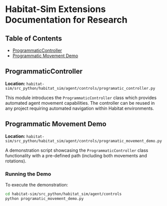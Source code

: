# Habitat-Sim Extensions Documentation for Research

## Table of Contents
- [ProgrammaticController](#programmaticcontroller)
- [Programmatic Movement Demo](#programmatic-movement-demo)

## ProgrammaticController

**Location:** `habitat-sim/src_python/habitat_sim/agent/controls/programatic_controller.py`

This module introduces the `ProgrammaticController` class which provides automated agent movement capabilities. The controller can be reused in any project requiring automated navigation within Habitat environments.

## Programmatic Movement Demo

**Location:** `habitat-sim/src_python/habitat_sim/agent/controls/programatic_movement_demo.py`

A demonstration script showcasing the `ProgrammaticController` class functionality with a pre-defined path (including both movements and rotations).

### Running the Demo

To execute the demonstration:

```bash
cd habitat-sim/src_python/habitat_sim/agent/controls
python programatic_movement_demo.py
